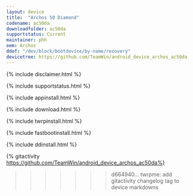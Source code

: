 ```yaml
---
layout: device
title:  "Archos 50 Diamond"
codename: ac50da
downloadfolder: ac50da
supportstatus: Current
maintainer: phh
oem: Archos
ddof: "/dev/block/bootdevice/by-name/recovery"
devicetree: https://github.com/TeamWin/android_device_archos_ac50da
---
```


{% include disclaimer.html %}

{% include supportstatus.html %}

{% include appinstall.html %}

{% include download.html %}

{% include twrpinstall.html %}

{% include fastbootinstall.html %}

{% include ddinstall.html %}

{% gitactivity  https://github.com/TeamWin/android_device_archos_ac50da%}
>>>>>>> d664940... twrpme: add gitactivity changelog tag to device markdowns
